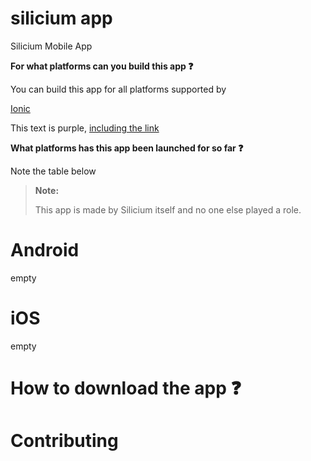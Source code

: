 # silicium app
Silicium Mobile App

<b>For what platforms can you build this app :question:</b> 

You can build this app for all platforms supported by <div class="text-blue"><a href="#" class="text-inherit">Ionic</a></div>

<div class="text-purple">
  This text is purple, <a href="#" class="text-inherit">including the link</a>
</div>


<b>What platforms has this app been launched for so far :question:</b>

Note the table below

> **Note:**
> 
> This app is made by Silicium itself and no one else played a role.

# Android
empty 

# iOS
empty

# How to download the app :question:

# Contributing
